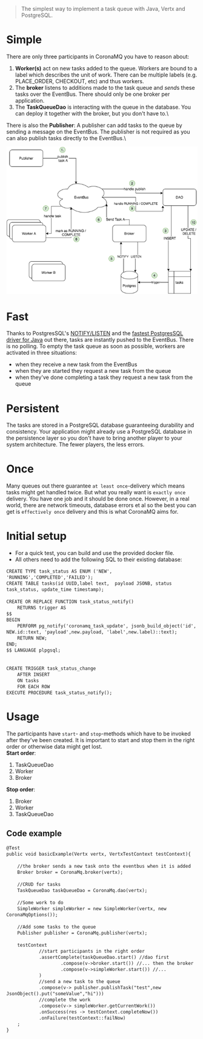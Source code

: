 >The simplest way to implement a task queue with Java, Vertx and PostgreSQL. 

# Simple
There are only three participants in CoronaMQ you have to reason about:
1. **Worker(s)** act on new tasks added to the queue. Workers are bound to a label which describes the unit of work.
There can be multiple labels (e.g. PLACE_ORDER, CHECKOUT, etc) and thus workers.
2. The **broker** listens to additions made to the task queue and *send*s these tasks over the EventBus. There should only
be one broker per application.
3. The **TaskQueueDao** is interacting with the queue in the database. You can deploy it together with the broker, but you don't have to.\

There is also the **Publisher**: A publisher can add tasks to the queue by sending a message on the EventBus. The publisher is not
required as you can also publish tasks directly to the EventBus.\

![Corona MQ Overview](doc/img/CoronaMQOverview.png?raw=true "Corona MQ Overview")

# Fast
Thanks to PostgresSQL's [NOTIFY/LISTEN](https://www.postgresql.org/docs/current/sql-notify.html) and the [fastest PostgresSQL driver for Java](https://github.com/eclipse-vertx/vertx-sql-client) 
out there, tasks are instantly pushed to the EventBus. There is no polling. To empty the task queue as soon as possible, workers are 
activated in three situations:
- when they receive a new task from the EventBus
- when they are started they request a new task from the queue
- when they've done completing a task they request a new task from the queue

# Persistent
The tasks are stored in a PostgreSQL database guaranteeing durability and consistency. Your application might already use a PostgreSQL
database in the persistence layer so you don't have to bring another player to your system architecture. The fewer players, the less errors.  

# Once
Many queues out there guarantee `at least once`-delivery which means tasks might get handled twice. But what you really want 
is `exactly once` delivery. You have one job and it should be done once. However, in a real world, there are network timeouts, 
database errors et al so the best you can get is `effectively once` delivery and this is what CoronaMQ aims for.

# Initial setup
- For a quick test, you can build and use the provided docker file.
- All others need to add the following SQL to their existing database:
```
CREATE TYPE task_status AS ENUM ('NEW', 'RUNNING','COMPLETED','FAILED');
CREATE TABLE tasks(id UUID,label text, 	payload JSONB, status task_status, update_time timestamp);

CREATE OR REPLACE FUNCTION task_status_notify()
	RETURNS trigger AS
$$
BEGIN
	PERFORM pg_notify('coronamq_task_update', jsonb_build_object('id', NEW.id::text, 'payload',new.payload, 'label',new.label)::text);
	RETURN NEW;
END;
$$ LANGUAGE plpgsql;


CREATE TRIGGER task_status_change
	AFTER INSERT
	ON tasks
	FOR EACH ROW
EXECUTE PROCEDURE task_status_notify();
``` 

# Usage
The participants have `start`- and `stop`-methods which have to be invoked after they've been created. It is important 
to start and stop them in the right order or otherwise data might get lost.\
**Start order**:
 1. TaskQueueDao
 2. Worker
 3. Broker

**Stop order**:
1. Broker
2. Worker
3. TaskQueueDao

## Code example
```
@Test
public void basicExample(Vertx vertx, VertxTestContext testContext){

    //the broker sends a new task onto the eventbus when it is added
    Broker broker = CoronaMq.broker(vertx);

    //CRUD for tasks
    TaskQueueDao taskQueueDao = CoronaMq.dao(vertx);

    //Some work to do
    SimpleWorker simpleWorker = new SimpleWorker(vertx, new CoronaMqOptions());

    //Add some tasks to the queue
    Publisher publisher = CoronaMq.publisher(vertx);

    testContext
            //start participants in the right order
            .assertComplete(taskQueueDao.start() //dao first
                    .compose(v->broker.start()) //... then the broker
                    .compose(v->simpleWorker.start()) //... 
            )
            //send a new task to the queue
            .compose(v-> publisher.publishTask("test",new JsonObject().put("someValue","hi")))
            //complete the work
            .compose(v-> simpleWorker.getCurrentWork())
            .onSuccess(res -> testContext.completeNow())
            .onFailure(testContext::failNow)
    ;
}
```